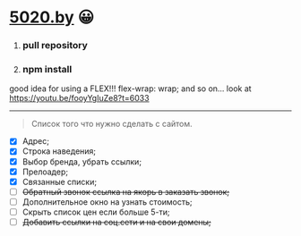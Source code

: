 # [5020.by](https://5020.by) :grinning:
1. ### pull repository
1. ### npm install

good idea for using a FLEX!!! flex-wrap: wrap; and so on... look at https://youtu.be/fooyYgIuZe8?t=6033
______________________________________________________________________________________________

> Список того что нужно сделать
> с сайтом.
- [x] Адрес;
- [x] Строка наведения;
- [x] Выбор бренда, убрать ссылки;
- [x] Прелоадер;
- [x] Связанные списки;
- [ ] ~~Обратный звонок ссылка на якорь в заказать звонок;~~
- [ ] Дополнительное окно на узнать стоимость;
- [ ] Скрыть список цен если больше 5-ти;
- [ ] ~~Добавить ссылки на соц.сети и на свои домены;~~
